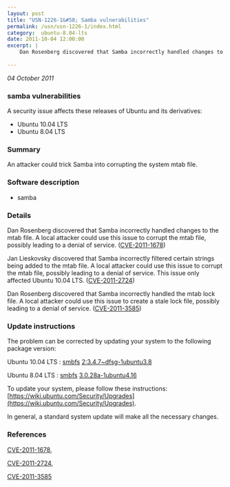 ```yaml
---
layout: post
title: "USN-1226-1&#58; Samba vulnerabilities"
permalink: /usn/usn-1226-1/index.html
category:  ubuntu-8.04-lts
date: 2011-10-04 12:00:00
excerpt: |
    Dan Rosenberg discovered that Samba incorrectly handled changes to the mtab file. A local attacker could use this issue to corrupt the mtab file, possibly leading to a denial of service. ([CVE-2011-1678](http://people.ubuntu.com/~ubuntu-security/cve/CVE-2011-1678))
    
--- 
```

 
 

*04 October 2011*

### samba vulnerabilities

A security issue affects these releases of Ubuntu and its derivatives:

* Ubuntu 10.04 LTS
* Ubuntu 8.04 LTS

### Summary

An attacker could trick Samba into corrupting the system mtab file. 

### Software description

* samba 

### Details

Dan Rosenberg discovered that Samba incorrectly handled changes to the mtab file. A local attacker could use this issue to corrupt the mtab file, possibly leading to a denial of service. ([CVE-2011-1678](http://people.ubuntu.com/~ubuntu-security/cve/CVE-2011-1678))

Jan Lieskovsky discovered that Samba incorrectly filtered certain strings being added to the mtab file. A local attacker could use this issue to corrupt the mtab file, possibly leading to a denial of service. This issue only affected Ubuntu 10.04 LTS. ([CVE-2011-2724](http://people.ubuntu.com/~ubuntu-security/cve/CVE-2011-2724))

Dan Rosenberg discovered that Samba incorrectly handled the mtab lock file. A local attacker could use this issue to create a stale lock file, possibly leading to a denial of service. ([CVE-2011-3585](http://people.ubuntu.com/~ubuntu-security/cve/CVE-2011-3585)) 

### Update instructions

The problem can be corrected by updating your system to the following package version:

Ubuntu 10.04 LTS
 : [smbfs](https://launchpad.net/ubuntu/+source/samba) <span> [2:3.4.7~dfsg-1ubuntu3.8](https://launchpad.net/ubuntu/+source/samba/2:3.4.7~dfsg-1ubuntu3.8) </span> 

Ubuntu 8.04 LTS
 : [smbfs](https://launchpad.net/ubuntu/+source/samba) <span> [3.0.28a-1ubuntu4.16](https://launchpad.net/ubuntu/+source/samba/3.0.28a-1ubuntu4.16) </span> 

To update your system, please follow these instructions: [https://wiki.ubuntu.com/Security/Upgrades](https://wiki.ubuntu.com/Security/Upgrades).

In general, a standard system update will make all the necessary changes. 

### References

 
 [CVE-2011-1678](http://people.ubuntu.com/~ubuntu-security/cve/CVE-2011-1678), 

 [CVE-2011-2724](http://people.ubuntu.com/~ubuntu-security/cve/CVE-2011-2724), 

 [CVE-2011-3585](http://people.ubuntu.com/~ubuntu-security/cve/CVE-2011-3585)
 

